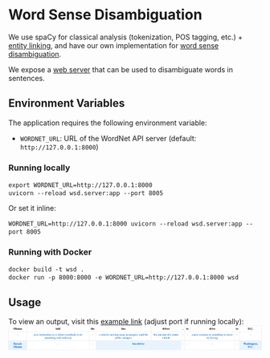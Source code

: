 # Word Sense Disambiguation

We use spaCy for classical analysis (tokenization, POS tagging, etc.) + 
[entity linking](https://pypi.org/project/spacy-entity-linker/), 
and have our own implementation for [word sense disambiguation](./wsd/word_sense_disambiguation.py).

We expose a [web server](./wsd/server.py) that can be used to disambiguate words in sentences.

## Environment Variables

The application requires the following environment variable:

- `WORDNET_URL`: URL of the WordNet API server (default: `http://127.0.0.1:8000`)

### Running locally

```shell
export WORDNET_URL=http://127.0.0.1:8000
uvicorn --reload wsd.server:app --port 8005 
```

Or set it inline:
```shell
WORDNET_URL=http://127.0.0.1:8000 uvicorn --reload wsd.server:app --port 8005 
```

### Running with Docker

```shell
docker build -t wsd .
docker run -p 8000:8000 -e WORDNET_URL=http://127.0.0.1:8000 wsd
```

## Usage

To view an output, visit this [example link](http://localhost:8000/disambiguate?text=Obama%20told%20the%20bus%20driver,%20to%20drive%20to%20D.C.&lang=en&output=html) (adjust port if running locally):
![Example of our system's output](assets/output-example.png)
